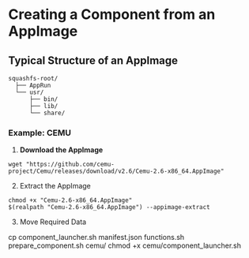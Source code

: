 # Creating a Component from an AppImage

## Typical Structure of an AppImage

```
squashfs-root/
  ├── AppRun
  └── usr/
      ├── bin/
      ├── lib/
      └── share/
```


### Example: CEMU

1. **Download the AppImage**

```
wget "https://github.com/cemu-project/Cemu/releases/download/v2.6/Cemu-2.6-x86_64.AppImage"
```

2. Extract the AppImage

```
chmod +x "Cemu-2.6-x86_64.AppImage"
$(realpath "Cemu-2.6-x86_64.AppImage") --appimage-extract
```

3. Move Required Data

cp component_launcher.sh manifest.json functions.sh prepare_component.sh cemu/
chmod +x cemu/component_launcher.sh

